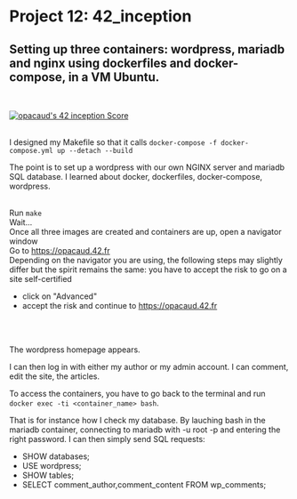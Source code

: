 # Project 12: 42_inception

## Setting up three containers: wordpress, mariadb and nginx using dockerfiles and docker-compose, in a VM Ubuntu.
</br>

[![opacaud's 42 inception Score](https://badge42.vercel.app/api/v2/cl2g6sk3a013609l6l237136q/project/2487499)](https://github.com/JaeSeoKim/badge42)
</br>
</br>

I designed my Makefile so that it calls ```docker-compose -f docker-compose.yml up --detach --build```
</br>

The point is to set up a wordpress with our own NGINX server and mariadb SQL database.
I learned about docker, dockerfiles, docker-compose, wordpress.
</br>
</br>

Run ```make```
</br>
Wait...
</br>
Once all three images are created and containers are up, open a navigator window
</br>
Go to https://opacaud.42.fr
</br>
Depending on the navigator you are using, the following steps may slightly differ but the spirit remains the same: you have to accept the risk to go on a site self-certified
* click on "Advanced"
* accept the risk and continue to https://opacaud.42.fr
</br>
</br>

The wordpress homepage appears.
</br>

I can then log in with either my author or my admin account. I can comment, edit the site, the articles.
</br>

To access the containers, you have to go back to the terminal and run ```docker exec -ti <container_name> bash```.
</br>

That is for instance how I check my database. By lauching bash in the mariadb container, connecting to mariadb with -u root -p and entering the right password.
I can then simply send SQL requests:
* SHOW databases;
* USE wordpress;
* SHOW tables;
* SELECT comment_author,comment_content FROM wp_comments;
</br>
</br>
